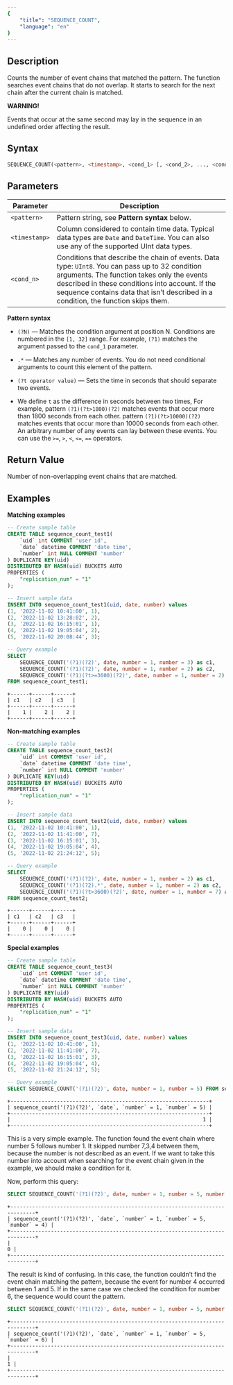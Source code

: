 ```yaml
---
{
    "title": "SEQUENCE_COUNT",
    "language": "en"
}
---
```


<!-- 
Licensed to the Apache Software Foundation (ASF) under one
or more contributor license agreements.  See the NOTICE file
distributed with this work for additional information
regarding copyright ownership.  The ASF licenses this file
to you under the Apache License, Version 2.0 (the
"License"); you may not use this file except in compliance
with the License.  You may obtain a copy of the License at
  http://www.apache.org/licenses/LICENSE-2.0
Unless required by applicable law or agreed to in writing,
software distributed under the License is distributed on an
"AS IS" BASIS, WITHOUT WARRANTIES OR CONDITIONS OF ANY
KIND, either express or implied.  See the License for the
specific language governing permissions and limitations
under the License.
-->

## Description

Counts the number of event chains that matched the pattern. The function searches event chains that do not overlap. It starts to search for the next chain after the current chain is matched.

**WARNING!** 

Events that occur at the same second may lay in the sequence in an undefined order affecting the result.

## Syntax

```sql
SEQUENCE_COUNT(<pattern>, <timestamp>, <cond_1> [, <cond_2>, ..., <cond_n>]);
```

## Parameters

| Parameter | Description |
| -- | -- |
| `<pattern>` | Pattern string, see **Pattern syntax** below. |
| `<timestamp>` | Column considered to contain time data. Typical data types are `Date` and `DateTime`. You can also use any of the supported UInt data types. |
| `<cond_n>` | Conditions that describe the chain of events. Data type: `UInt8`. You can pass up to 32 condition arguments. The function takes only the events described in these conditions into account. If the sequence contains data that isn’t described in a condition, the function skips them. |

**Pattern syntax**

- `(?N)` — Matches the condition argument at position N. Conditions are numbered in the `[1, 32]` range. For example, `(?1)` matches the argument passed to the `cond_1` parameter.

- `.*` — Matches any number of events. You do not need conditional arguments to count this element of the pattern.

- `(?t operator value)` —  Sets the time in seconds that should separate two events.

- We define `t` as the difference in seconds between two times,  For example, pattern `(?1)(?t>1800)(?2)` matches events that occur more than 1800 seconds from each other. pattern `(?1)(?t>10000)(?2)` matches events that occur more than 10000 seconds from each other. An arbitrary number of any events can lay between these events. You can use the `>=`, `>`, `<`, `<=`, `==` operators.


## Return Value

Number of non-overlapping event chains that are matched.

## Examples

**Matching examples**

```sql
-- Create sample table
CREATE TABLE sequence_count_test1(
    `uid` int COMMENT 'user id',
    `date` datetime COMMENT 'date time', 
    `number` int NULL COMMENT 'number' 
) DUPLICATE KEY(uid) 
DISTRIBUTED BY HASH(uid) BUCKETS AUTO
PROPERTIES ( 
    "replication_num" = "1"
); 

-- Insert sample data
INSERT INTO sequence_count_test1(uid, date, number) values 
(1, '2022-11-02 10:41:00', 1),
(2, '2022-11-02 13:28:02', 2),
(3, '2022-11-02 16:15:01', 1),
(4, '2022-11-02 19:05:04', 2),
(5, '2022-11-02 20:08:44', 3); 

-- Query example
SELECT
    SEQUENCE_COUNT('(?1)(?2)', date, number = 1, number = 3) as c1,
    SEQUENCE_COUNT('(?1)(?2)', date, number = 1, number = 2) as c2,
    SEQUENCE_COUNT('(?1)(?t>=3600)(?2)', date, number = 1, number = 2) as c3
FROM sequence_count_test1;
```

```text
+------+------+------+
| c1   | c2   | c3   |
+------+------+------+
|    1 |    2 |    2 |
+------+------+------+
```

**Non-matching examples**

```sql
-- Create sample table
CREATE TABLE sequence_count_test2(
    `uid` int COMMENT 'user id',
    `date` datetime COMMENT 'date time', 
    `number` int NULL COMMENT 'number' 
) DUPLICATE KEY(uid) 
DISTRIBUTED BY HASH(uid) BUCKETS AUTO
PROPERTIES ( 
    "replication_num" = "1"
); 

-- Insert sample data
INSERT INTO sequence_count_test2(uid, date, number) values
(1, '2022-11-02 10:41:00', 1),
(2, '2022-11-02 11:41:00', 7),
(3, '2022-11-02 16:15:01', 3),
(4, '2022-11-02 19:05:04', 4),
(5, '2022-11-02 21:24:12', 5);

-- Query example
SELECT
    SEQUENCE_COUNT('(?1)(?2)', date, number = 1, number = 2) as c1,
    SEQUENCE_COUNT('(?1)(?2).*', date, number = 1, number = 2) as c2,
    SEQUENCE_COUNT('(?1)(?t>3600)(?2)', date, number = 1, number = 7) as c3
FROM sequence_count_test2;
```

```text
+------+------+------+
| c1   | c2   | c3   |
+------+------+------+
|    0 |    0 |    0 |
+------+------+------+
```

**Special examples**

```sql
-- Create sample table
CREATE TABLE sequence_count_test3(
    `uid` int COMMENT 'user id',
    `date` datetime COMMENT 'date time', 
    `number` int NULL COMMENT 'number' 
) DUPLICATE KEY(uid) 
DISTRIBUTED BY HASH(uid) BUCKETS AUTO
PROPERTIES ( 
    "replication_num" = "1"
); 

-- Insert sample data
INSERT INTO sequence_count_test3(uid, date, number) values
(1, '2022-11-02 10:41:00', 1),
(2, '2022-11-02 11:41:00', 7),
(3, '2022-11-02 16:15:01', 3),
(4, '2022-11-02 19:05:04', 4),
(5, '2022-11-02 21:24:12', 5);

-- Query example
SELECT SEQUENCE_COUNT('(?1)(?2)', date, number = 1, number = 5) FROM sequence_count_test3;
```

```text
+----------------------------------------------------------------+
| sequence_count('(?1)(?2)', `date`, `number` = 1, `number` = 5) |
+----------------------------------------------------------------+
|                                                              1 |
+----------------------------------------------------------------+
```

This is a very simple example. The function found the event chain where number 5 follows number 1. It skipped number 7,3,4 between them, because the number is not described as an event. If we want to take this number into account when searching for the event chain given in the example, we should make a condition for it.

Now, perform this query:

```sql
SELECT SEQUENCE_COUNT('(?1)(?2)', date, number = 1, number = 5, number = 4) FROM sequence_count_test3;
```

```text
+------------------------------------------------------------------------------+
| sequence_count('(?1)(?2)', `date`, `number` = 1, `number` = 5, `number` = 4) |
+------------------------------------------------------------------------------+
|                                                                            0 |
+------------------------------------------------------------------------------+
```

The result is kind of confusing. In this case, the function couldn’t find the event chain matching the pattern, because the event for number 4 occurred between 1 and 5. If in the same case we checked the condition for number 6, the sequence would count the pattern.

```sql
SELECT SEQUENCE_COUNT('(?1)(?2)', date, number = 1, number = 5, number = 6) FROM sequence_count_test3;
```

```text
+------------------------------------------------------------------------------+
| sequence_count('(?1)(?2)', `date`, `number` = 1, `number` = 5, `number` = 6) |
+------------------------------------------------------------------------------+
|                                                                            1 |
+------------------------------------------------------------------------------+
```
